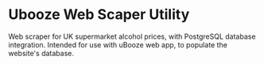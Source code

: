 # Ubooze Web Scaper Utility
Web scraper for UK supermarket alcohol prices, with PostgreSQL database integration.  Intended for use with uBooze web app, to populate the website's database.
